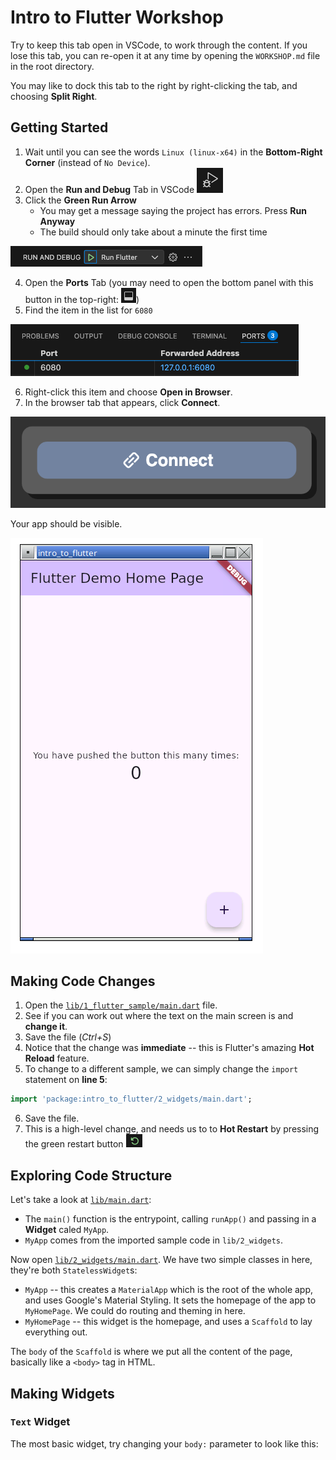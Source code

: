 # Intro to Flutter Workshop
Try to keep this tab open in VSCode, to work through the content. If you lose this tab, you can re-open it at any time by opening the `WORKSHOP.md` file in the root directory.

You may like to dock this tab to the right by right-clicking the tab, and choosing **Split Right**.

## Getting Started
1. Wait until you can see the words `Linux (linux-x64)` in the **Bottom-Right Corner** (instead of `No Device`).
2. Open the **Run and Debug** Tab in VSCode ![Run and Debug Tab](.workshop_images/build_and_debug.png)
3. Click the **Green Run Arrow** 
    - You may get a message saying the project has errors. Press **Run Anyway**
    - The build should only take about a minute the first time
    
![Green Arrow](.workshop_images/green_arrow.png)

4. Open the **Ports** Tab (you may need to open the bottom panel with this button in the top-right: ![Bottom Panel](.workshop_images/bottom_panel.png))
5. Find the item in the list for `6080`

![Ports Tab](.workshop_images/ports_tab.png)

6. Right-click this item and choose **Open in Browser**.
7. In the browser tab that appears, click **Connect**.

![Connect](.workshop_images/connect_vnc.png)

Your app should be visible.

![Flutter Sample](.workshop_images/flutter_sample.png)

## Making Code Changes
1. Open the [`lib/1_flutter_sample/main.dart`](lib/1_flutter_sample/main.dart) file.
2. See if you can work out where the text on the main screen is and **change it**.
3. Save the file (*Ctrl+S*)
4. Notice that the change was **immediate** -- this is Flutter's amazing **Hot Reload** feature.
5. To change to a different sample, we can simply change the `import` statement on **line 5**:
```dart
import 'package:intro_to_flutter/2_widgets/main.dart';
```
6. Save the file.
7. This is a high-level change, and needs us to to **Hot Restart** by pressing the green restart button ![Restart](.workshop_images/restart.png)

## Exploring Code Structure
Let's take a look at [`lib/main.dart`](lib/main.dart):
- The `main()` function is the entrypoint, calling `runApp()` and passing in a **Widget** caled `MyApp`.
- `MyApp` comes from the imported sample code in `lib/2_widgets`.

Now open [`lib/2_widgets/main.dart`](lib/2_widgets/main.dart). We have two simple classes in here, they're both `StatelessWidget`s:
- `MyApp` -- this creates a `MaterialApp` which is the root of the whole app, and uses Google's Material Styling. It sets the homepage of the app to `MyHomePage`. We could do routing and theming in here.
- `MyHomePage` -- this widget is the homepage, and uses a `Scaffold` to lay everything out.

The `body` of the `Scaffold` is where we put all the content of the page, basically like a `<body>` tag in HTML.

## Making Widgets
### `Text` Widget
The most basic widget, try changing your `body:` parameter to look like this: 